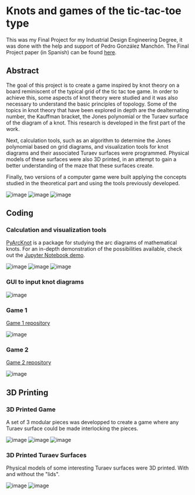 Knots and games of the tic-tac-toe type
===

This was my Final Project for my Industrial Design Engineering Degree, it was done with the help and support of Pedro González Manchón.
The Final Project paper (in Spanish) can be found [here](https://oa.upm.es/77063/).

## Abstract

The goal of this project is to create a game inspired by knot theory on a board reminiscent of the typical grid of the tic tac toe game. In order to achieve this, some aspects of knot theory were studied and it was also necessary to understand the basic principles of topology. Some of the topics in knot theory that have been explored in depth are the dealternating number, the Kauffman bracket, the Jones polynomial or the Turaev surface of the diagram of a knot. This research is developed in the first part of the work.

Next, calculation tools, such as an algorithm to determine the Jones polynomial based on grid diagrams, and visualization tools for knot diagrams and their associated Turaev surfaces were programmed. Physical models of these surfaces were also 3D printed, in an attempt to gain a better understanding of the maze that these surfaces create.

Finally, two versions of a computer game were built applying the concepts studied in the theoretical part and using the tools previously developed.

![image](https://github.com/inigorrix/knots_final_project/blob/main/docs/64arc.png)
![image](https://github.com/inigorrix/knots_final_project/blob/main/docs/cob64.png)
![image](https://github.com/inigorrix/knots_final_project/blob/main/docs/sup64.jpg)


## Coding

### Calculation and visualization tools

[PyArcKnot](https://github.com/inigorrix/pyarcknot) is a package for studying the arc diagrams of mathematical knots.
For an in-depth demonstration of the possibilities available, check out the [Jupyter Notebook demo](https://github.com/inigorrix/pyarcknot_demo/blob/main/pyarcknot_demo.ipynb).

![image](https://github.com/inigorrix/knots_final_project/blob/main/docs/t_54_arc.png)
![image](https://github.com/inigorrix/knots_final_project/blob/main/docs/t_54_sad.png)
![image](https://github.com/inigorrix/knots_final_project/blob/main/docs/t_54_sbd.png)

### GUI to input knot diagrams

![image](https://github.com/inigorrix/knots_final_project/blob/main/docs/gui.png)

### Game 1

[Game 1 repository](https://github.com/inigorrix/knot_game1)

![image](https://github.com/inigorrix/knots_final_project/blob/main/docs/game1.png)

### Game 2

[Game 2 repository](https://github.com/inigorrix/knot_game2)

![image](https://github.com/inigorrix/knots_final_project/blob/main/docs/game2.png)


## 3D Printing

### 3D Printed Game

A set of 3 modular pieces was developped to create a game where any Turaev surface could be made interlocking the pieces.

![image](https://github.com/inigorrix/knots_final_project/blob/main/docs/knot.png)
![image](https://github.com/inigorrix/knots_final_project/blob/main/docs/knot3d.jpg)
![image](https://github.com/inigorrix/knots_final_project/blob/main/docs/saddle_piece.jpg)

### 3D Printed Turaev Surfaces

Physical models of some interesting Turaev surfaces were 3D printed.
With and without the "lids".

![image](https://github.com/inigorrix/knots_final_project/blob/main/docs/cob26b.jpg)
![image](https://github.com/inigorrix/knots_final_project/blob/main/docs/sup26b.jpg)


